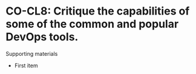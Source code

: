# CO-CL8:  	Critique the capabilities of some of the common and popular DevOps tools.	 

Supporting materials

* First item